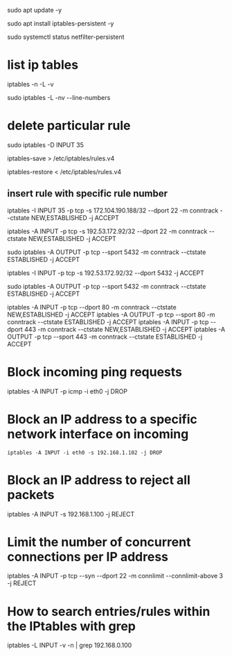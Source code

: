 sudo apt update -y

sudo apt install iptables-persistent -y


sudo systemctl status netfilter-persistent


# list ip tables

iptables -n -L -v

sudo iptables -L -nv --line-numbers

# delete particular rule

sudo iptables -D INPUT 35


iptables-save  > /etc/iptables/rules.v4

iptables-restore  < /etc/iptables/rules.v4

insert rule with specific rule number
------------------------------------

 iptables -I INPUT 35 -p tcp -s  172.104.190.188/32 --dport 22 -m conntrack --ctstate NEW,ESTABLISHED -j ACCEPT
 
 

 
 iptables -A INPUT -p tcp -s 192.53.172.92/32 --dport 22 -m conntrack --ctstate NEW,ESTABLISHED -j ACCEPT
 
 sudo iptables -A OUTPUT -p tcp --sport 5432 -m conntrack --ctstate ESTABLISHED -j ACCEPT
 
 iptables -I INPUT -p tcp -s 192.53.172.92/32 --dport 5432 -j ACCEPT
 
 sudo iptables -A OUTPUT -p tcp --sport 5432 -m conntrack --ctstate ESTABLISHED -j ACCEPT
 
 
 
  iptables -A INPUT -p tcp --dport 80 -m conntrack --ctstate NEW,ESTABLISHED -j ACCEPT
  iptables -A OUTPUT -p tcp --sport 80 -m conntrack --ctstate ESTABLISHED -j ACCEPT
  iptables -A INPUT -p tcp --dport 443 -m conntrack --ctstate NEW,ESTABLISHED -j ACCEPT
  iptables -A OUTPUT -p tcp --sport 443 -m conntrack --ctstate ESTABLISHED -j ACCEPT
  
  
 # Block incoming ping requests

 iptables -A INPUT -p icmp -i eth0 -j DROP
 
 
 #  Block an IP address to a specific network interface on incoming

    iptables -A INPUT -i eth0 -s 192.168.1.102 -j DROP
    
# Block an IP address to reject all packets

  iptables -A INPUT -s 192.168.1.100 -j REJECT    
 
 
# Limit the number of concurrent connections per IP address

 iptables -A INPUT -p tcp --syn --dport 22 -m connlimit --connlimit-above 3 -j REJECT
 
 
 #  How to search entries/rules within the IPtables with grep

   iptables -L INPUT -v -n | grep 192.168.0.100
 
 
 

